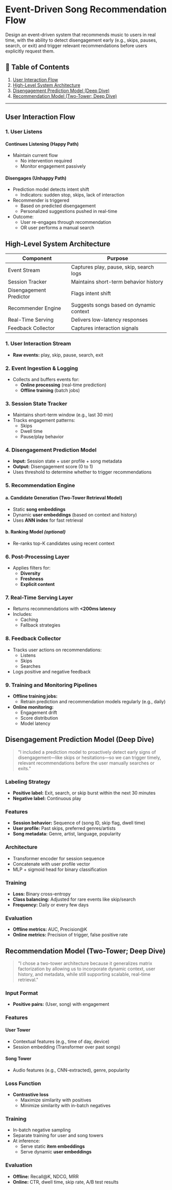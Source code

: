 # Event-Driven Song Recommendation Flow
Design an event-driven system that recommends music to users in real time, with the ability to detect disengagement early (e.g., skips, pauses, search, or exit) and trigger relevant recommendations before users explicitly request them.

## 📄 Table of Contents

1. [User Interaction Flow](#user-interaction-flow)
2. [High-Level System Architecture](#high-level-system-architecture)
3. [Disengagement Prediction Model (Deep Dive)](#disengagement-prediction-model-deep-dive)
4. [Recommendation Model (Two-Tower; Deep Dive)](#recommendation-model-two-tower-deep-dive)

---

## User Interaction Flow

### 1. User Listens

#### Continues Listening (Happy Path)
- Maintain current flow
    - No intervention required
    - Monitor engagement passively

#### Disengages (Unhappy Path)
- Prediction model detects intent shift
    - Indicators: sudden stop, skips, lack of interaction
- Recommender is triggered
    - Based on predicted disengagement
    - Personalized suggestions pushed in real-time
- Outcome:
    - User re-engages through recommendation
    - OR user performs a manual search
 
## High-Level System Architecture

| Component                   | Purpose                                 |
|----------------------------|-----------------------------------------|
| Event Stream               | Captures play, pause, skip, search logs |
| Session Tracker            | Maintains short-term behavior history   |
| Disengagement Predictor    | Flags intent shift                      |
| Recommender Engine         | Suggests songs based on dynamic context |
| Real-Time Serving          | Delivers low-latency responses          |
| Feedback Collector         | Captures interaction signals            |



### 1. User Interaction Stream
- **Raw events:** play, skip, pause, search, exit

### 2. Event Ingestion & Logging
- Collects and buffers events for:
  - **Online processing** (real-time prediction)
  - **Offline training** (batch jobs)

### 3. Session State Tracker
- Maintains short-term window (e.g., last 30 min)
- Tracks engagement patterns:
  - Skips
  - Dwell time
  - Pause/play behavior

### 4. Disengagement Prediction Model
- **Input:** Session state + user profile + song metadata
- **Output:** Disengagement score (0 to 1)
- Uses threshold to determine whether to trigger recommendations

### 5. Recommendation Engine

#### a. Candidate Generation (Two-Tower Retrieval Model)
- Static **song embeddings**
- Dynamic **user embeddings** (based on context and history)
- Uses **ANN index** for fast retrieval

#### b. Ranking Model *(optional)*
- Re-ranks top-K candidates using recent context

### 6. Post-Processing Layer
- Applies filters for:
  - **Diversity**
  - **Freshness**
  - **Explicit content**

### 7. Real-Time Serving Layer
- Returns recommendations with **<200ms latency**
- Includes:
  - Caching
  - Fallback strategies

### 8. Feedback Collector
- Tracks user actions on recommendations:
  - Listens
  - Skips
  - Searches
- Logs positive and negative feedback

### 9. Training and Monitoring Pipelines
- **Offline training jobs:**
  - Retrain prediction and recommendation models regularly (e.g., daily)
- **Online monitoring:**
  - Engagement drift
  - Score distribution
  - Model latency
## Disengagement Prediction Model (Deep Dive)
> "I included a prediction model to proactively detect early signs of disengagement—like skips or hesitations—so we can trigger timely, relevant recommendations before the user manually searches or exits."

### Labeling Strategy
- **Positive label:** Exit, search, or skip burst within the next 30 minutes  
- **Negative label:** Continuous play

### Features
- **Session behavior:** Sequence of (song ID, skip flag, dwell time)
- **User profile:** Past skips, preferred genres/artists
- **Song metadata:** Genre, artist, language, popularity

### Architecture
- Transformer encoder for session sequence
- Concatenate with user profile vector
- MLP + sigmoid head for binary classification

### Training
- **Loss:** Binary cross-entropy
- **Class balancing:** Adjusted for rare events like skip/search
- **Frequency:** Daily or every few days

### Evaluation
- **Offline metrics:** AUC, Precision@K
- **Online metrics:** Precision of trigger, false positive rate


## Recommendation Model (Two-Tower; Deep Dive)
> "I chose a two-tower architecture because it generalizes matrix factorization by allowing us to incorporate dynamic context, user history, and metadata, while still supporting scalable, real-time retrieval."

### Input Format
- **Positive pairs:** (User, song) with engagement

### Features
#### User Tower
- Contextual features (e.g., time of day, device)
- Session embedding (Transformer over past songs)

#### Song Tower
- Audio features (e.g., CNN-extracted), genre, popularity

### Loss Function
- **Contrastive loss**
  - Maximize similarity with positives
  - Minimize similarity with in-batch negatives

### Training
- In-batch negative sampling
- Separate training for user and song towers
- At inference:
  - Serve static **item embeddings**
  - Serve dynamic **user embeddings**

### Evaluation
- **Offline:** Recall@K, NDCG, MRR
- **Online:** CTR, dwell time, skip rate, A/B test results





